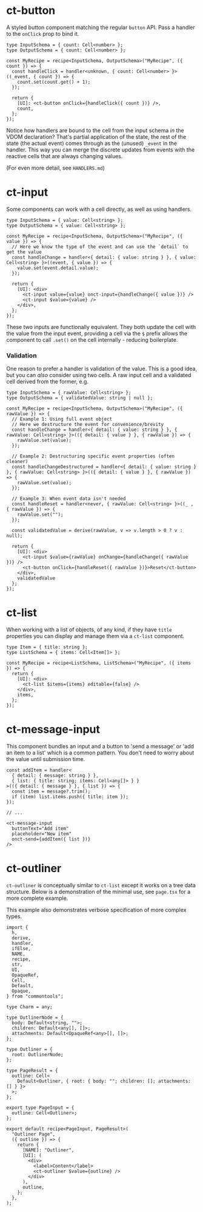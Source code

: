 # ct-button

A styled button component matching the regular `button` API. Pass a handler to the `onClick` prop to bind it.

```tsx
type InputSchema = { count: Cell<number> };
type OutputSchema = { count: Cell<number> };

const MyRecipe = recipe<InputSchema, OutputSchema>("MyRecipe", ({ count }) => {
  const handleClick = handler<unknown, { count: Cell<number> }>((_event, { count }) => {
    count.set(count.get() + 1);
  });

  return {
    [UI]: <ct-button onClick={handleClick({ count })} />,
    count,
  };
});
```

Notice how handlers are bound to the cell from the input schema _in_ the VDOM declaration? That's partial application of the state, the rest of the state (the actual event) comes through as the (unused) `_event` in the handler. This way you can merge the discrete updates from events with the reactive cells that are always changing values.

(For even more detail, see `HANDLERS.md`)

# ct-input

Some components can work with a cell directly, as well as using handlers.

```tsx
type InputSchema = { value: Cell<string> };
type OutputSchema = { value: Cell<string> };

const MyRecipe = recipe<InputSchema, OutputSchema>("MyRecipe", ({ value }) => {
  // Here we know the type of the event and can use the `detail` to get the value
  const handleChange = handler<{ detail: { value: string } }, { value: Cell<string> }>((event, { value }) => {
    value.set(event.detail.value);
  });

  return {
    [UI]: <div>
      <ct-input value={value} onct-input={handleChange({ value })} />
      <ct-input $value={value} />
    </div>,
  };
});
```

These two inputs are functionally equivalent. They both update the cell with the value from the input event, providing a cell via the `$` prefix allows the component to call `.set()` on the cell internally - reducing boilerplate.

### Validation

One reason to prefer a handler is validation of the value. This is a good idea, but you can _also_ consider using two cells. A raw input cell and a validated cell derived from the former, e.g.

```tsx
type InputSchema = { rawValue: Cell<string> };
type OutputSchema = { validatedValue: string | null };

const MyRecipe = recipe<InputSchema, OutputSchema>("MyRecipe", ({ rawValue }) => {
  // Example 1: Using full event object
  // Here we destructure the event for convenience/brevity
  const handleChange = handler<{ detail: { value: string } }, { rawValue: Cell<string> }>(({ detail: { value } }, { rawValue }) => {
    rawValue.set(value);
  });

  // Example 2: Destructuring specific event properties (often cleaner)
  const handleChangeDestructured = handler<{ detail: { value: string } }, { rawValue: Cell<string> }>(({ detail: { value } }, { rawValue }) => {
    rawValue.set(value);
  });

  // Example 3: When event data isn't needed
  const handleReset = handler<never, { rawValue: Cell<string> }>((_ , { rawValue }) => {
    rawValue.set("");
  });

  const validatedValue = derive(rawValue, v => v.length > 0 ? v : null);

  return {
    [UI]: <div>
      <ct-input $value={rawValue} onChange={handleChange({ rawValue })} />
      <ct-button onClick={handleReset({ rawValue })}>Reset</ct-button>
    </div>,
    validatedValue
  };
});
```

# ct-list

When working with a list of objects, of any kind, if they have `title` properties you can display and manage them via a `ct-list` component.

```tsx
type Item = { title: string };
type ListSchema = { items: Cell<Item[]> };

const MyRecipe = recipe<ListSchema, ListSchema>("MyRecipe", ({ items }) => {
  return {
    [UI]: <div>
      <ct-list $items={items} editable={false} />
    </div>,
    items,
  };
});
```

# ct-message-input

This component bundles an input and a button to 'send a message' or 'add an item to a list' which is a common pattern. You don't need to worry about the value until submission time.

```tsx
const addItem = handler<
  { detail: { message: string } },
  { list: { title: string; items: Cell<any[]> } }
>(({ detail: { message } }, { list }) => {
  const item = message?.trim();
  if (item) list.items.push({ title: item });
});

// ...

<ct-message-input
  buttonText="Add item"
  placeholder="New item"
  onct-send={addItem({ list })}
/>
````

# ct-outliner

`ct-outliner` is conceptually similar to `ct-list` except it works on a tree data structure. Below is a demonstration of the minimal use, see `page.tsx` for a more complete example.

This example also demonstrates verbose specification of more complex types.

```tsx
import {
  h,
  derive,
  handler,
  ifElse,
  NAME,
  recipe,
  str,
  UI,
  OpaqueRef,
  Cell,
  Default,
  Opaque,
} from "commontools";

type Charm = any;

type OutlinerNode = {
  body: Default<string, "">;
  children: Default<any[], []>;
  attachments: Default<OpaqueRef<any>[], []>;
};

type Outliner = {
  root: OutlinerNode;
};

type PageResult = {
  outline: Cell<
    Default<Outliner, { root: { body: ""; children: []; attachments: [] } }>
  >;
};

export type PageInput = {
  outline: Cell<Outliner>;
};

export default recipe<PageInput, PageResult>(
  "Outliner Page",
  ({ outline }) => {
    return {
      [NAME]: "Outliner",
      [UI]: (
        <div>
          <label>Content</label>
          <ct-outliner $value={outline} />
        </div>
      ),
      outline,
    };
  },
);
```
